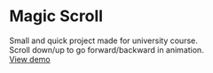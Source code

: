 # Magic Scroll

Small and quick project made for university course.  
Scroll down/up to go forward/backward in animation.  
[View demo](https://nilphym.github.io/PAM-Magic-Scroll/)
